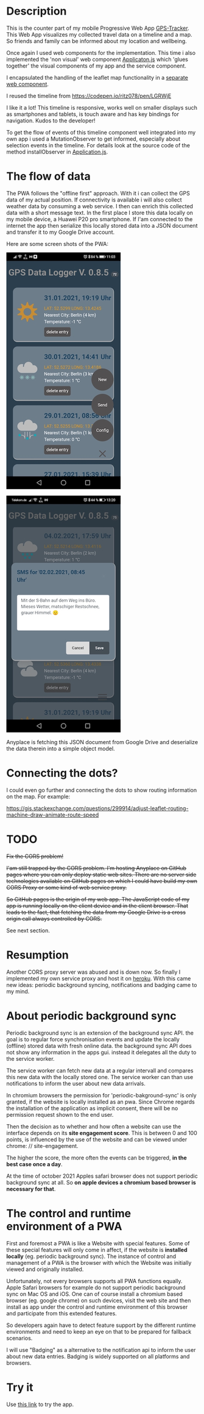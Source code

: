 
# Description

This is the counter part of my mobile Progressive Web App [GPS-Tracker](https://github.com/s01042/SimpleWebComponent).
This Web App visualizes my collected travel data on a timeline and a map. So friends and family can be informed about my location and wellbeing.

Once again I used web components for the implementation. This time i also implemented the 'non visual' web component [Applicaton.js](./components/Application.js) which 'glues together' the visual components of my app and the service component.

I encapsulated the handling of the leaflet map functionality in a [separate web component](./components/LeafletMapController.js). 

I reused the timeline from https://codepen.io/ritz078/pen/LGRWjE

I like it a lot! This timeline is responsive, works well on smaller displays such as smartphones and tablets, is touch aware and has key bindings for navigation. Kudos to the developer!

To get the flow of events of this timeline component well integrated into my own app i used a MutationObserver to get informed, especially about selection events in the timeline. For details look at the source code of the method installObserver in [Application.js](./components/Application.js).

# The flow of data

The PWA follows the "offline first" approach. With it i can collect the GPS data of my actual position. If connectivity is available i will also collect weather data by consuming a web service. I then can enrich this collected data with a short message text. In the first place I store this data locally on my mobile device, a Huawei P20 pro smartphone. If I'am connected to the internet the app then serialize this locally stored data into a JSON document and transfer it to my Google Drive account. 

Here are some screen shots of the PWA:

![the standard list view of all of my entries](./images/menu_open.jpg)

![small text edit](./images/small_text_edit.jpg)


Anyplace is fetching this JSON document from Google Drive and deserialize the data therein into a simple object model. 


# Connecting the dots?

I could even go further and connecting the dots to show routing information on the map. For example:

https://gis.stackexchange.com/questions/299914/adjust-leaflet-routing-machine-draw-animate-route-speed

# TODO

~~Fix the CORS problem!~~

~~I'am still trapped by the CORS problem. I'm hosting Anyplace on GitHub pages where you can only deploy static web sites. There are no server side technologies available on GitHub pages on which I could have build my own CORS Proxy or some kind of web service proxy.~~

~~So GitHub pages is the origin of my web app. The JavaScript code of my app is running locally on the client device and in the client browser. That leads to the fact, that fetching the data from my Google Drive is a cross origin call always controlled by CORS.~~

See next section.

# Resumption

Another CORS proxy server was abused and is down now. So finally I implemented my own service proxy and host it on [heroku](https://www.heroku.com). With this came new ideas: periodic background syncing, notifications and badging came to my mind. 

# <a name="apbs"></a>About periodic background sync

Periodic background sync is an extension of the background sync API. the goal is to regular force synchronisation events and update the locally (offline) stored data with fresh online data. the background sync API does not show any information in the apps gui. instead it delegates all the duty to the service worker.

The service worker can fetch new data at a regular intervall and compares this new data with the locally stored one. The service worker can than use notifications to inform the user about new data arrivals. 

In chromium browsers the permission for 'periodic-bakground-sync' is only granted, if the website is locally installed as an pwa. Since Chrome regards the installation of the application as implicit consent, there will be no permission request shown to the end user. 

Then the decision as to whether and how often a website can use the interface depends on its **site engagement score**. This is between 0 and 100 points, is influenced by the use of the website and can be viewed under chrome: // site-engagement.

The higher the score, the more often the events can be triggered, **in the best case once a day**.

At the time of october 2021 Apples safari browser does not support periodic background sync at all. So **on apple devices a chromium based browser is necessary for that**.

# The control and runtime environment of a PWA

First and foremost a PWA is like a Website with special features. Some of these special features will only come in affect, if the website is **installed locally** (eg. periodic background sync). The instance of control and management of a PWA is the browser with which the Website was initially viewed and originally installed. 

Unfortunately, not every browsers supports all PWA functions equally. Apple Safari browsers for example do not support periodic background sync on Mac OS and iOS. One can of course install a chromium based browser (eg. google chrome) on such devices, visit the web site and then install as app under the control and runtime environment of this browser and participate from this extended features. 

So developers again have to detect feature support by the different runtime environments and need to keep an eye on that to be prepared for fallback scenarios.

I will use "Badging" as a alternative to the notification api to inform the user about new data entries. Badging is widely supported on all platforms and browsers.

# Try it

Use [this link](https://s01042.github.io/Anyplace/) to try the app.